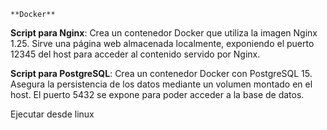 `**Docker**`

**Script para Nginx**: Crea un contenedor Docker que utiliza la imagen Nginx 1.25. Sirve una página web almacenada localmente, exponiendo el puerto 12345 del host para acceder al contenido servido por Nginx.

**Script para PostgreSQL**: Crea un contenedor Docker con PostgreSQL 15. Asegura la persistencia de los datos mediante un volumen montado en el host. El puerto 5432 se expone para poder acceder a la base de datos.

Ejecutar desde linux
